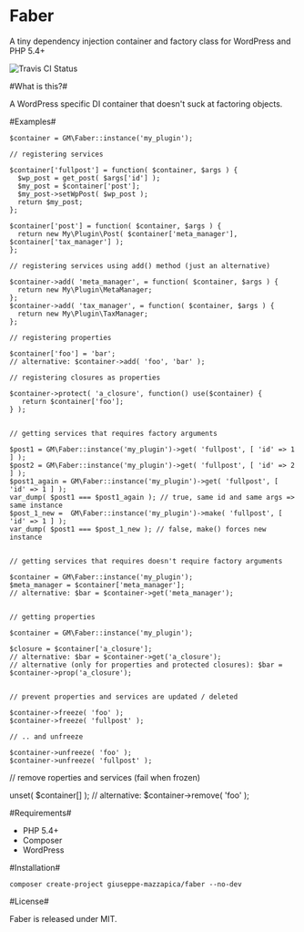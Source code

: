 Faber
=====

A tiny dependency injection container and factory class for WordPress and PHP 5.4+

![Travis CI Status](https://api.travis-ci.org/Giuseppe-Mazzapica/Faber.svg?branch=master)

#What is this?#

A WordPress specific DI container that doesn't suck at factoring objects.

#Examples#

    $container = GM\Faber::instance('my_plugin');

    // registering services
    
    $container['fullpost'] = function( $container, $args ) {
      $wp_post = get_post( $args['id'] );
      $my_post = $container['post'];
      $my_post->setWpPost( $wp_post );
      return $my_post;
    };
    
    $container['post'] = function( $container, $args ) {
      return new My\Plugin\Post( $container['meta_manager'], $container['tax_manager'] );
    };
    
    // registering services using add() method (just an alternative)
    
    $container->add( 'meta_manager', = function( $container, $args ) {
      return new My\Plugin\MetaManager;
    };
    $container->add( 'tax_manager', = function( $container, $args ) {
      return new My\Plugin\TaxManager;
    };
    
    // registering properties
    
    $container['foo'] = 'bar';
    // alternative: $container->add( 'foo', 'bar' );
    
    // registering closures as properties
    
    $container->protect( 'a_closure', function() use($container) {
       return $container['foo'];
    } );
    
    
    // getting services that requires factory arguments 
    
    $post1 = GM\Faber::instance('my_plugin')->get( 'fullpost', [ 'id' => 1 ] );
    $post2 = GM\Faber::instance('my_plugin')->get( 'fullpost', [ 'id' => 2 ] );
    $post1_again = GM\Faber::instance('my_plugin')->get( 'fullpost', [ 'id' => 1 ] );
    var_dump( $post1 === $post1_again ); // true, same id and same args => same instance
    $post_1_new =  GM\Faber::instance('my_plugin')->make( 'fullpost', [ 'id' => 1 ] );
    var_dump( $post1 === $post_1_new ); // false, make() forces new instance
    
    
    // getting services that requires doesn't require factory arguments
    
    $container = GM\Faber::instance('my_plugin');
    $meta_manager = $container['meta_manager'];
    // alternative: $bar = $container->get('meta_manager');
    
    
    // getting properties
    
    $container = GM\Faber::instance('my_plugin');
    
    $closure = $container['a_closure'];
    // alternative: $bar = $container->get('a_closure');
    // alternative (only for properties and protected closures): $bar = $container->prop('a_closure');
    
    
    // prevent properties and services are updated / deleted
    
    $container->freeze( 'foo' );
    $container->freeze( 'fullpost' );
    
    // .. and unfreeze
    
    $container->unfreeze( 'foo' );
    $container->unfreeze( 'fullpost' );
    
    
   // remove roperties and services (fail when frozen)
   
   unset( $container[] );
   // alternative: $container->remove( 'foo' );
    
 
    
    

#Requirements#

 - PHP 5.4+
 - Composer
 - WordPress

#Installation#

    composer create-project giuseppe-mazzapica/faber --no-dev

#License#

Faber is released under MIT.
